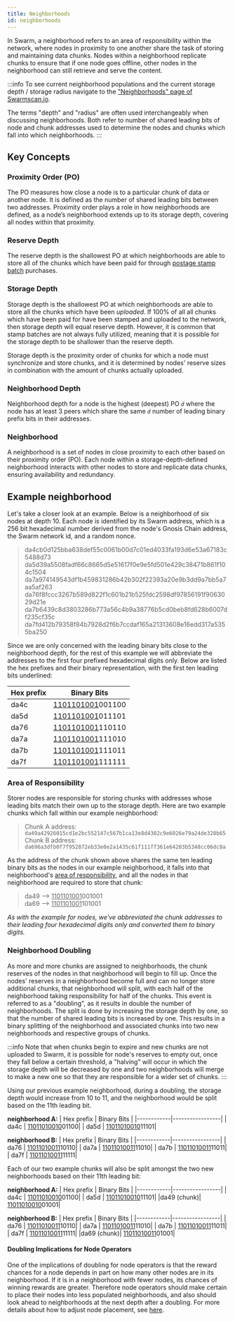 ```yaml
---
title: Neighborhoods
id: neighborhoods
---
```


In Swarm, a neighborhood refers to an area of responsibility within the network, where nodes in proximity to one another share the task of storing and maintaining data chunks. Nodes within a neighborhood replicate chunks to ensure that if one node goes offline, other nodes in the neighborhood can still retrieve and serve the content.

:::info
To see current neighborhood populations and the current storage depth / storage radius navigate to the ["Neighborhoods" page of Swarmscan.io](https://swarmscan.io/neighborhoods).

The terms "depth" and "radius" are often used interchangeably when discussing neighborhoods. Both refer to number of shared leading bits of node and chunk addresses used to determine the nodes and chunks which fall into which neighborhoods.
:::

## Key Concepts

### Proximity Order (PO)
The PO measures how close a node is to a particular chunk of data or another node. It is defined as the number of shared leading bits between two addresses. Proximity order plays a role in how neighborhoods are defined, as a node’s neighborhood extends up to its storage depth, covering all nodes within that proximity​.

### Reserve Depth

The reserve depth is the shallowest PO at which neighborhoods are able to store all of the chunks which have been paid for through [postage stamp batch](/docs/concepts/incentives/overview#postage-stamps) purchases.

### Storage Depth

Storage depth is the shallowest PO at which neighborhoods are able to store all the chunks which have been *uploaded*. If 100% of all all chunks which have been paid for have been stamped and uploaded to the network, then storage depth will equal reserve depth. However, it is common that stamp batches are not always fully utilized, meaning that it is possible for the storage depth to be shallower than the reserve depth.

Storage depth is the proximity order of chunks for which a node must synchronize and store chunks, and it is determined by nodes' reserve sizes in combination with the amount of chunks actually uploaded. 

### Neighborhood Depth

Neighborhood depth for a node is the highest (deepest) PO *`d`* where the node has at least 3 peers which share the same *`d`* number of leading binary prefix bits in their addresses.


### Neighborhood

A neighborhood is a set of nodes in close proximity to each other based on their proximity order (PO). Each node within a storage-depth-defined neighborhood interacts with other nodes to store and replicate data chunks, ensuring availability and redundancy.


## Example neighborhood

Let's take a closer look at an example. Below is a neighborhood of six nodes at depth 10. Each node is identified by its Swarm address, which is a 256 bit hexadecimal number derived from the node's Gnosis Chain address, the Swarm network id, and a random nonce.  

> da4cb0d125bba638def55c0061b00d7c01ed4033fa193d6e53a67183c5488d73
> da5d39a5508fadf66c8665d5e51617f0e9e5fd501e429c38471b861f104c1504
> da7a974149543df1b459831286b42b302f22393a20e9b3dd9a7bb5a7aa5af263
> da76f8fccc3267b589d822f1c601b21b525fdc2598df97856191f9063029d21e
> da7b6439c8d3803286b773a56c4b9a38776b5cd0beb8fd628b6007df235cf35c
> da7fd412b79358f84b7928d2f6b7ccdaf165a21313608e16edd317a5355ba250

Since we are only concerned with the leading binary bits close to the neighborhood depth, for the rest of this example we will abbreviate the addresses to the first four prefixed hexadecimal digits only. Below are listed the hex prefixes and their binary representation, with the first ten leading bits underlined:

| Hex prefix | Binary Bits     |
|------------|-----------------|
| da4c       | <u>1101101001</u>001100|
| da5d       | <u>1101101001</u>011101|
| da76       | <u>1101101001</u>110110|
| da7a       | <u>1101101001</u>111010|
| da7b       | <u>1101101001</u>111011|
| da7f       | <u>1101101001</u>111111|

### Area of Responsibility

Storer nodes are responsible for storing chunks with addresses whose leading bits match their own up to the storage depth. Here are two example chunks which fall within our example neighborhood:

> Chunk A address: `da49a42926015cd1e2bc552147c567b1ca13e8d4302c9e6026e79a24de328b65`   
> Chunk B address: `da696a3dfb0f7f952872eb33e0e2a1435c61f111ff361e64203b5348cc06dc8a`   

As the address of the chunk shown above shares the same ten leading binary bits as the nodes in our example neighborhood, it falls into that neighborhood's [area of responsibility](/docs/references/glossary#2-area-of-responsibility-related-depths), and all the nodes in that neighborhood are required to store that chunk:

> da49 --> <u>1101101001</u>001001  
> da69 --> <u>1101101001</u>101001 


*As with the example for nodes, we've abbreviated the chunk addresses to their leading four hexadecimal digits only and converted them to binary digits.*

### Neighborhood Doubling 

As more and more chunks are assigned to neighborhoods, the chunk reserves of the nodes in that neighborhood will begin to fill up. Once the nodes' reserves in a neighborhood become full and can no longer store additional chunks, that neighborhood will split, with each half of the neighborhood taking responsibility for half of the chunks. This event is referred to as a "doubling", as it results in double the number of neighborhoods. The split is done by increasing the storage depth by one, so that the number of shared leading bits is increased by one. This results in a binary splitting of the neighborhood and associated chunks into two new neighborhoods and respective groups of chunks.

:::info
Note that when chunks begin to expire and new chunks are not uploaded to Swarm, it is possible for node's reserves to empty out, once they fall below a certain threshold, a "halving" will occur in which the storage depth will be decreased by one and two neighborhoods will merge to make a new one so that they are responsible for a wider set of chunks.
:::

Using our previous example neighborhood, during a doubling, the storage depth would increase from 10 to 11, and the neighborhood would be split based on the 11th leading bit.


**neighborhood A:**
| Hex prefix | Binary Bits     |
|------------|-----------------|
| da4c       | <u>11011010010</u>01100|
| da5d       | <u>11011010010</u>11101|


**neighborhood B:**
| Hex prefix | Binary Bits     |
|------------|-----------------|
| da76       | <u>11011010011</u>10110|
| da7a       | <u>11011010011</u>11010|
| da7b       | <u>11011010011</u>11011|
| da7f       | <u>11011010011</u>11111|


Each of our two example chunks will also be split amongst the two new neighborhoods based on their 11th leading bit:


**neighborhood A:**
| Hex prefix | Binary Bits     |
|------------|-----------------|
| da4c       | <u>11011010010</u>01100|
| da5d       | <u>11011010010</u>11101|
|da49 (chunk)| <u>11011010010</u>01001|


**neighborhood B:**
| Hex prefix | Binary Bits     |
|------------|-----------------|
| da76       | <u>11011010011</u>10110|
| da7a       | <u>11011010011</u>11010|
| da7b       | <u>11011010011</u>11011|
| da7f       | <u>11011010011</u>11111|
|da69 (chunk)| <u>11011010011</u>01001|


#### Doubling Implications for Node Operators

One of the implications of doubling for node operators is that the reward chances for a node depends in part on how many other nodes are in its neighborhood. If it is in a neighborhood with fewer nodes, its chances of winning rewards are greater. Therefore node operators should make certain to place their nodes into less populated neighborhoods, and also should look ahead to neighborhoods at the next depth after a doubling. For more details about how to adjust node placement, see [here](/docs/bee/installation/set-target-neighborhood).